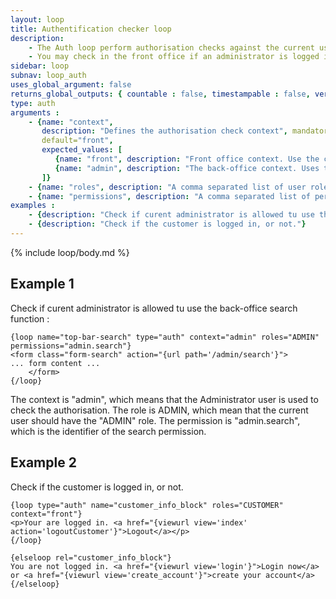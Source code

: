```yaml
---
layout: loop
title: Authentification checker loop
description:
    - The Auth loop perform authorisation checks against the current user in the front-office or back-office context. This loop returns nothing if the authaurization fails, or the loop contents if it succeds.
    - You may check in the front office if an administrator is logged in, and perform specific functions in your front-office template (such as direct editing, for example).
sidebar: loop
subnav: loop_auth
uses_global_argument: false
returns_global_outputs: { countable : false, timestampable : false, versionable : false }
type: auth
arguments :
    - {name: "context", 
       description: "Defines the authorisation check context", mandatory="false", 
       default="front", 
       expected_values: [
          {name: "front", description: "Front office context. Use the customer user to perform the check."},
          {name: "admin", description: "The back-office context. Uses the admin user to perform the check."}
       ]}
    - {name: "roles", description: "A comma separated list of user roles", mandatory: "true"}
    - {name: "permissions", description: "A comma separated list of permissions. If empty or missing, the authorization is checked against the roles only"}
examples :
    - {description: "Check if curent administrator is allowed tu use the back-office search function"}
    - {description: "Check if the customer is logged in, or not."}
---
```


{% include loop/body.md %}

## Example 1

Check if curent administrator is allowed tu use the back-office search function :

```smarty
{loop name="top-bar-search" type="auth" context="admin" roles="ADMIN" permissions="admin.search"}
<form class="form-search" action="{url path='/admin/search'}">
... form content ...
	</form>
{/loop}
```
The context is "admin", which means that the Administrator user is used to check the authorisation.
The role is ADMIN, which mean that the current user should have the "ADMIN" role.
The permission is "admin.search", which is the identifier of the search permission.

## Example 2

Check if the customer is logged in, or not.

```smarty
{loop type="auth" name="customer_info_block" roles="CUSTOMER" context="front"}
<p>Your are logged in. <a href="{viewurl view='index' action='logoutCustomer'}">Logout</a></p>
{/loop}

{elseloop rel="customer_info_block"}
You are not logged in. <a href="{viewurl view='login'}">Login now</a> or <a href="{viewurl view='create_account'}">create your account</a>
{/elseloop}
``` 